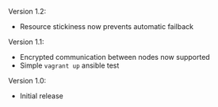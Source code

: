 Version 1.2:
 - Resource stickiness now prevents automatic failback

Version 1.1:
 - Encrypted communication between nodes now supported
 - Simple `vagrant up` ansible test

Version 1.0:
 - Initial release

